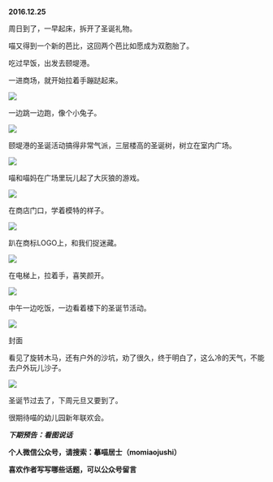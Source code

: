 
          
            
**2016.12.25**

周日到了，一早起床，拆开了圣诞礼物。

喵又得到一个新的芭比，这回两个芭比如愿成为双胞胎了。

吃过早饭，出发去颐堤港。

一进商场，就开始拉着手蹦跶起来。




![](img/51001-68ca7a33b449a6d1.jpg)




一边跳一边跑，像个小兔子。




![](img/51001-c342a1d8207322eb.jpg)




颐堤港的圣诞活动搞得非常气派，三层楼高的圣诞树，树立在室内广场。




![](img/51001-32ba53affa616d43.jpg)




喵和喵妈在广场里玩儿起了大灰狼的游戏。




![](img/51001-cde2672749a1d899.jpg)




在商店门口，学着模特的样子。




![](img/51001-0d70bf1b1de39a79.jpg)




趴在商标LOGO上，和我们捉迷藏。




![](img/51001-805d1ff64989f3e5.jpg)




在电梯上，拉着手，喜笑颜开。




![](img/51001-09f8c2ee2f065ea2.jpg)




中午一边吃饭，一边看着楼下的圣诞节活动。




![](img/51001-876b7b38144f4e00.jpg)

封面


看见了旋转木马，还有户外的沙坑，劝了很久，终于明白了，这么冷的天气，不能去户外玩儿沙子。




![](img/51001-c343028e1836da3b.jpg)




圣诞节过去了，下周元旦又要到了。

很期待喵的幼儿园新年联欢会。


***下期预告：看图说话***


**个人微信公众号，请搜索：摹喵居士（momiaojushi）**

**喜欢作者写写哪些话题，可以公众号留言**

          
        